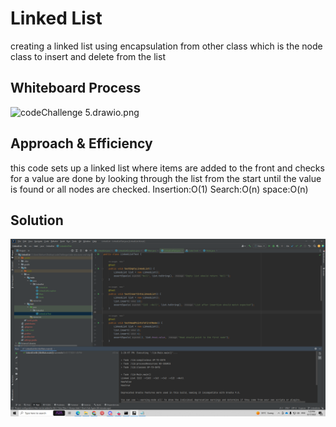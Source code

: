 # Linked List
 creating a linked list using encapsulation from other class which is the node class to insert and delete from the list   

## Whiteboard Process
 ![codeChallenge 5.drawio.png](..%2F..%2F..%2F..%2FDownloads%2FcodeChallenge%205.drawio.png) 

## Approach & Efficiency
this code sets up a linked list where items are added to the front and checks for a value are done by looking through the list from the start until the value is found or all nodes are checked.
Insertion:O(1)
Search:O(n)
space:O(n)

## Solution
![img.png](img.png) 